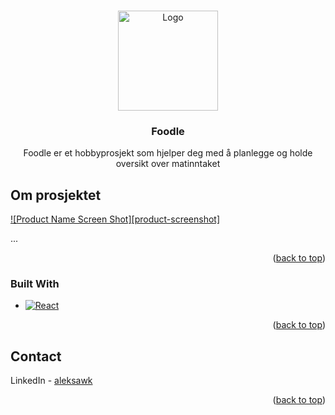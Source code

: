 <a name="readme-top"></a>

<!-- PROJECT LOGO -->
<br />
<div align="center">
  <a href="https://github.com/AleksanderWK/Foodle">
    <img src="/images/FoodleFavicon.png)" alt="Logo" width="160" height="160">
  </a>

<h3 align="center">Foodle</h3>

  <p align="center">
    Foodle er et hobbyprosjekt som hjelper deg med å planlegge og holde oversikt over matinntaket
    <br />
  </p>
</div>

## Om prosjektet

[![Product Name Screen Shot][product-screenshot]](/images/loginPage.png)

...

<p align="right">(<a href="#readme-top">back to top</a>)</p>

### Built With

- [![React][react.js]][react-url]

<p align="right">(<a href="#readme-top">back to top</a>)</p>

<!-- CONTACT -->

## Contact

LinkedIn - [aleksawk](https://www.linkedin.com/in/aleksawk/)

<p align="right">(<a href="#readme-top">back to top</a>)</p>

<!-- MARKDOWN LINKS & IMAGES -->
<!-- https://www.markdownguide.org/basic-syntax/#reference-style-links -->

[react.js]: https://img.shields.io/badge/React-20232A?style=for-the-badge&logo=react&logoColor=61DAFB
[react-url]: https://reactjs.org/
